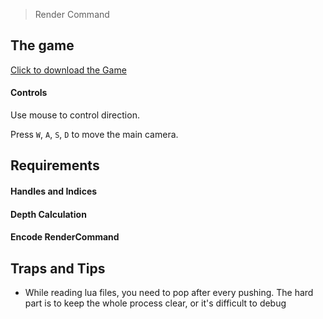 > Render Command

## The game
[Click to download the Game](/assets/GA01_Zhitao.zip)

#### Controls

Use mouse to control direction.

Press `W`, `A`, `S`, `D` to move the main camera. 

## Requirements


#### Handles and Indices


#### Depth Calculation


#### Encode RenderCommand


## Traps and Tips
* While reading lua files, you need to pop after every pushing. The hard part is to keep the whole process clear, or it's difficult to debug
